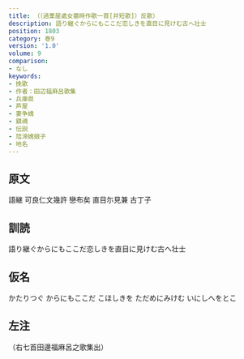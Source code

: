 ```yaml
---
title: （（過葦屋處女墓時作歌一首[并短歌]）反歌）
description: 語り継ぐからにもここだ恋しきを直目に見けむ古へ壮士
position: 1803
category: 巻9
version: '1.0'
volume: 9
comparison:
- なし
keywords:
- 挽歌
- 作者：田辺福麻呂歌集
- 兵庫県
- 芦屋
- 妻争媿
- 鎮魂
- 伝説
- 尫渧媿娘子
- 地名
---
```


## 原文

語継 可良仁文幾許 戀布矣 直目尓見兼 古丁子

## 訓読

語り継ぐからにもここだ恋しきを直目に見けむ古へ壮士

## 仮名

かたりつぐ からにもここだ こほしきを ただめにみけむ いにしへをとこ

## 左注

（右七首田邊福麻呂之歌集出）
